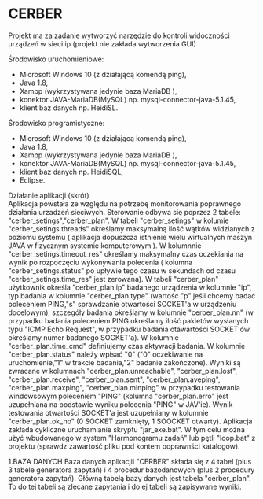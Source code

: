 # CERBER
Projekt ma za zadanie wytworzyć narzędzie do kontroli widoczności urządzeń w sieci ip (projekt nie zakłada wytworzenia GUI)

Środowisko uruchomieniowe:</BR>
- Microsoft Windows 10 (z działającą komendą ping),</BR>
- Java 1.8,</BR>
- Xampp (wykrzystywana jedynie baza MariaDB <klon MySQL>),</BR>
- konektor JAVA-MariaDB(MySQL) np. mysql-connector-java-5.1.45,
- klient baz danych np. HeidiSL.

Środowisko programistyczne:</BR>
- Microsoft Windows 10 (z działającą komendą ping),</BR>
- Java 1.8,</BR>
- Xampp (wykrzystywana jedynie baza MariaDB <klon MySQL>),</BR>
- konektor JAVA-MariaDB(MySQL) np. mysql-connector-java-5.1.45,
- klient baz danych np. HeidiSQL,
- Eclipse.

Działanie aplikacji (skrót)</BR>
Aplikacja powstała ze względu na potrzebę monitorowania poprawnego działania urzadzeń sieciwych. Sterowanie odbywa się poprzez 2 tabele: "cerber_setings","cerber_plan". W tabeli "cerber_setings" w kolumie "cerber_setings.threads" określamy maksymalną ilość wątków widzianych z poziomu systemu ( aplikacja dopuszcza istnienie wielu wirtualnych maszyn JAVA w fizycznym systemie komputerowym ). W kolumnnie "cerber_setings.timeout_res" określamy maksymalny czas oczekiania na wynik po rozpoczęciu wykonywania polecenia ( kolumna "cerber_setings.status" po upływie tego czasu w sekundach od czasu "cerber_setings.time_res" jest zerowana). W tabeli "cerber_plan" użytkownik określa "cerber_plan.ip" badanego urządzenia w kolumnie "ip", typ badania w kolumnie "cerber_plan.type" (wartość "p" jeśli chcemy badać poleceniem PING,"s" sprawdzanie otwartości SOCKET'a w urządzeniu docelowym), szczegóły badania określamy w kolumnie "cerber_plan.nn" (w przypadku badania poleceniem PING określamy ilość pakietów wysłanych typu "ICMP Echo Request", w przypadku badania otawartości SOCKET'ów określamy numer badanego SOCKET'a). W kolumnie "cerber_plan.time_cmd" definiujemy czas aktywacji badania. W kolumnie "cerber_plan.status" należy wpisać "0" ("0" oczekiwanie na uruchomienie,"1" w trakcie badania,"2" badanie zakończone). Wyniki są zwracane w kolumnach "cerber_plan.unreachable", "cerber_plan.lost", "cerber_plan.receive", "cerber_plan.sent", "cerber_plan.aveping", "cerber_plan.maxping", "cerber_plan.minping" w przypadku testowania windowsowym poleceniem "PING" (kolumna "cerber_plan.erro" jest uzupełniana na podstawie wyniku polecenia "PING" w JAV'ie). Wynik testowania otwartości SOCKET'a jest uzupełniany w kolumnie "cerber_plan.ok_no" (0 SOCKET zamknięty, 1 SOOCKET otwarty). Aplikacja zakłada cykliczne uruchamianie skryptu "jar_exe.bat".
W tym celu można użyć wbudowanego w system "Harmonogramu zadań" lub pętli "loop.bat" z projektu (sprawdz zawartość pliku pod kontem poprawnści katalogów).

1.BAZA DANYCH
Baza danych aplkacjii "CERBER" składa się z 4 tabel (plus 3 tabele generatora zapytań) i 4 procedur bazodanowych (plus 2 procedury generatora zapytań). Główną tabelą bazy danych jest tabela "cerber_plan". To do tej tabeli są zlecane zapytania i do ej tabeli są zapisywane wyniki.
